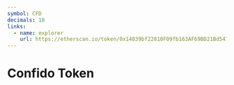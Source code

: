```yaml
---
symbol: CFD
decimals: 18
links:
  - name: explorer
    url: https://etherscan.io/token/0x14839bf22810F09fb163AF69BD21Bd5476F445Cd
---
```


# Confido Token
